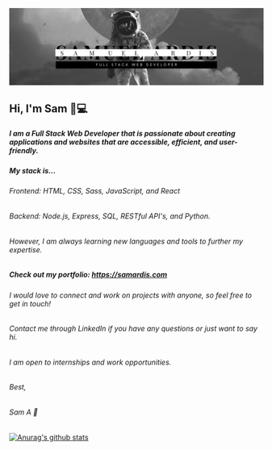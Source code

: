 ![](img/astroprofimg.png)

## Hi, I'm Sam 👋:computer:

##### I am a Full Stack Web Developer that is passionate about creating applications and websites that are accessible, efficient, and user-friendly.

##### My stack is...
###### Frontend: HTML, CSS, Sass, JavaScript, and React

###### Backend: Node.js, Express, SQL, RESTful API's, and Python.

###### However, I am always learning new languages and tools to further my expertise.

##### Check out my portfolio: https://samardis.com
  
###### I would love to connect and work on projects with anyone, so feel free to get in touch!

###### Contact me through LinkedIn if you have any questions or just want to say hi.

###### I am open to internships and work opportunities.

###### Best,

###### Sam A :rocket:

[![Anurag's github stats](https://github-readme-stats.vercel.app/api?username=ardissam0&hide=stars&show_icons=true&theme=merko)](https://github.com/anuraghazra/github-readme-stats)


